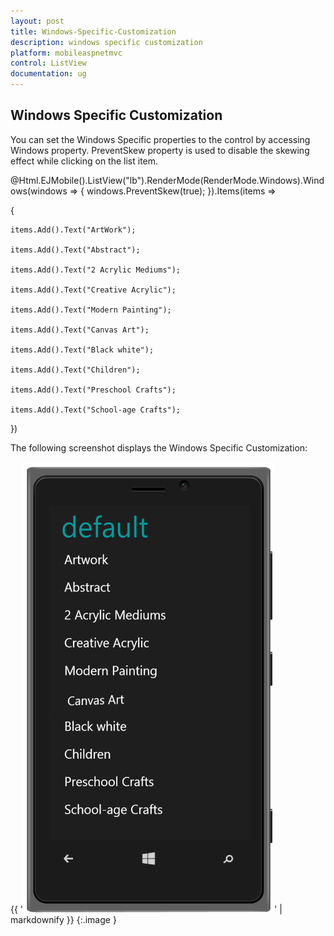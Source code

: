 ```yaml
---
layout: post
title: Windows-Specific-Customization
description: windows specific customization
platform: mobileaspnetmvc
control: ListView
documentation: ug
---
```


## Windows Specific Customization

You can set the Windows Specific properties to the control by accessing Windows property. PreventSkew property is used to disable the skewing effect while clicking on the list item. 





@Html.EJMobile().ListView("lb").RenderMode(RenderMode.Windows).Windows(windows => { windows.PreventSkew(true); }).Items(items =>

{    

    items.Add().Text("ArtWork");

    items.Add().Text("Abstract");

    items.Add().Text("2 Acrylic Mediums");

    items.Add().Text("Creative Acrylic");

    items.Add().Text("Modern Painting");

    items.Add().Text("Canvas Art");

    items.Add().Text("Black white");

    items.Add().Text("Children");

    items.Add().Text("Preschool Crafts");

    items.Add().Text("School-age Crafts");

})

The following screenshot displays the Windows Specific Customization:

{{ '![preventScew](Windows-Specific-Customization_images/Windows-Specific-Customization_img1.png)' | markdownify }}
{:.image }


